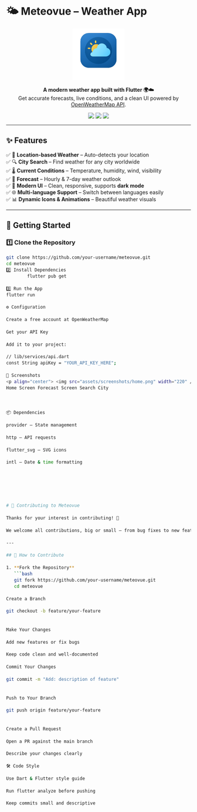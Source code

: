 # 🌤️ Meteovue – Weather App  

<p align="center">  
  <img src="assets/logo/logo.png" width="140" alt="Meteovue Logo"/>  
</p>  

<p align="center">  
  <b>A modern weather app built with Flutter 🌍☁️</b><br/>  
  Get accurate forecasts, live conditions, and a clean UI powered by <a href="https://openweathermap.org/api">OpenWeatherMap API</a>.  
</p>  

<p align="center">  
  <img src="https://img.shields.io/badge/Flutter-3.22-blue?logo=flutter"/>  
  <img src="https://img.shields.io/badge/Platform-Android%20%7C%20iOS-green?logo=android&logo=apple"/>  
  <img src="https://img.shields.io/github/license/your-username/meteovue"/>  
</p>  

---

## ✨ Features  

✅ 📍 **Location-based Weather** – Auto-detects your location  
✅ 🔍 **City Search** – Find weather for any city worldwide  
✅ 🌡️ **Current Conditions** – Temperature, humidity, wind, visibility  
✅ 📆 **Forecast** – Hourly & 7-day weather outlook  
✅ 🎨 **Modern UI** – Clean, responsive, supports **dark mode**  
✅ 🌐 **Multi-language Support** – Switch between languages easily  
✅ 📊 **Dynamic Icons & Animations** – Beautiful weather visuals  

---

## 🚀 Getting Started  

### 1️⃣ Clone the Repository  
```bash
git clone https://github.com/your-username/meteovue.git
cd meteovue
2️⃣ Install Dependencies
        flutter pub get

3️⃣ Run the App
flutter run

⚙️ Configuration

Create a free account at OpenWeatherMap

Get your API Key

Add it to your project:

// lib/services/api.dart
const String apiKey = "YOUR_API_KEY_HERE";

📸 Screenshots
<p align="center"> <img src="assets/screenshots/home.png" width="220" /> <img src="assets/screenshots/forecast.png" width="220" /> <img src="assets/screenshots/search.png" width="220" /> </p>
Home Screen	Forecast Screen	Search City

	
	
📦 Dependencies

provider – State management

http – API requests

flutter_svg – SVG icons

intl – Date & time formatting






# 🤝 Contributing to Meteovue  

Thanks for your interest in contributing! 🎉  

We welcome all contributions, big or small — from bug fixes to new features and improvements.  

---

## 📌 How to Contribute  

1. **Fork the Repository**  
   ```bash
   git fork https://github.com/your-username/meteovue.git
   cd meteovue

Create a Branch

git checkout -b feature/your-feature


Make Your Changes

Add new features or fix bugs

Keep code clean and well-documented

Commit Your Changes

git commit -m "Add: description of feature"


Push to Your Branch

git push origin feature/your-feature


Create a Pull Request

Open a PR against the main branch

Describe your changes clearly

🛠️ Code Style

Use Dart & Flutter style guide

Run flutter analyze before pushing

Keep commits small and descriptive
